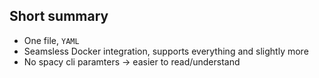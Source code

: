 ## Short summary

* One file, `YAML`
* Seamsless Docker integration, supports everything and slightly more
* No spacy cli paramters -> easier to read/understand
